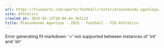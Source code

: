 ```yaml
---
url: https://fiusports.com/sports/football/roster/olasunkonmi-agunloye/13196
site: Athletics
crawled_at: 2025-05-13T10:04:44.362113
title: Olasunkonmi Agunloye - 2025 - Football - FIU Athletics
---
```


Error generating fit markdown: '<' not supported between instances of 'int' and 'str'
